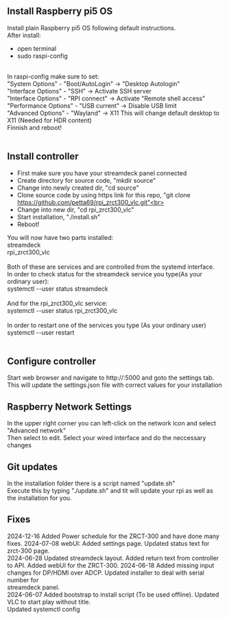 ## Install Raspberry pi5 OS <br>
Install plain Raspberry pi5 OS following default instructions.<br>
After install:<br>
* open terminal<br>
* sudo raspi-config<br>
<br>
In raspi-config make sure to set:<br>
"System Options" - "Boot/AutoLogin" -> "Desktop Autologin"<br>
"Interface Options" - "SSH" -> Activate SSH server<br>
"Interface Options" - "RPI connect" -> Activate "Remote shell access"<br>
"Performance Options" - "USB current" -> Disable USB limit<br>
"Advanced Options" - "Wayland" -> X11 This will change default desktop to X11 (Needed for HDR content)<br>
Finnish and reboot!<br>
<br>

## Install controller<br>
- First make sure you have your streamdeck panel connected<br>
- Create directory for source code, "mkdir source"<br>
- Change into newly created dir, "cd source"<br>
- Clone source code by using https link for this repo, "git clone https://github.com/petta69/rpi_zrct300_vlc.git"<br>
- Change into new dir, "cd rpi_zrct300_vlc"<br>
- Start installation, "./install.sh"<br>
- Reboot!<br>

You will now have two parts installed:<br>
streamdeck<br>
rpi_zrct300_vlc<br>
<br>
Both of these are services and are controlled from the systemd interface.<br>
In order to check status for the streamdeck service you type(As your ordinary user):<br>
systemctl --user status streamdeck<br>
<br>
And for the rpi_zrct300_vlc service:<br>
systemctl --user status rpi_zrct300_vlc<br>
<br>
In order to restart one of the services you type (As your ordinary user)<br>
systemctl --user restart <service><br>
<br>

## Configure controller
Start web browser and navigate to http://<ip address>:5000 and goto the settings tab.<br>
This will update the settings.json file with correct values for your installation<br>

## Raspberry Network Settings
In the upper right corner you can left-click on the network icon and select "Advanced network"<br>
Then select to edit. Select your wired interface and do the neccessary changes<br>

## Git updates
In the installation folder there is a script named "update.sh"<br>
Execute this by typing "./update.sh" and tit will update your rpi as well as the installation for you.

## Fixes
2024-12-16  Added Power schedule for the ZRCT-300 and have done many fixes.
2024-07-08  webUI: Added settings page. Updated status text for zrct-300 page.<br>
2024-06-28  Updated streamdeck layout. Added return text from controller to API. Added webUI for the ZRCT-300.
2024-06-18  Added missing input changes for DP/HDMI over ADCP. Updated installer to deal with serial number for<br>
            streamdeck panel.<br>
2024-06-07  Added bootstrap to install script (To be used offline). Updated VLC to start play without title.<br>
            Updated systemctl config<br>    


